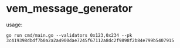 # vem_message_generator

usage:
```shell
go run cmd/main.go --validators 0x123,0x234 --pk 3c419398dbdf7b0a2a2a4900dae7245f67112a8dc2f9898f2b84e799b5407915
```